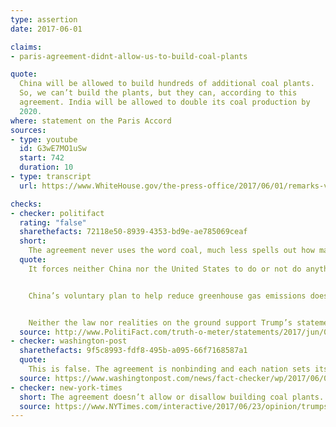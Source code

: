```yaml
---
type: assertion
date: 2017-06-01

claims:
- paris-agreement-didnt-allow-us-to-build-coal-plants

quote:
  China will be allowed to build hundreds of additional coal plants.
  So, we can’t build the plants, but they can, according to this
  agreement. India will be allowed to double its coal production by
  2020.
where: statement on the Paris Accord
sources:
- type: youtube
  id: G3wE7MO1uSw
  start: 742
  duration: 10
- type: transcript
  url: https://www.WhiteHouse.gov/the-press-office/2017/06/01/remarks-vice-president-introducing-president-trumps-statement-paris

checks:
- checker: politifact
  rating: "false"
  sharethefacts: 72118e50-8939-4353-bd9e-ae785069ceaf
  short:
    The agreement never uses the word coal, much less spells out how many coal-fired plants any country can build.
  quote:
    It forces neither China nor the United States to do or not do anything.


    China’s voluntary plan to help reduce greenhouse gas emissions does allow emissions to rise until 2030, but it also moves the country away from reliance on coal, and the tangible results have been the cancellation of over 100 new coal-fired plants.


    Neither the law nor realities on the ground support Trump’s statement.
  source: http://www.PolitiFact.com/truth-o-meter/statements/2017/jun/05/donald-trump/donald-trump-wrong-paris-accord-china-and-coal-pla/
- checker: washington-post
  sharethefacts: 9f5c8993-fdf8-495b-a095-66f7168587a1
  quote:
    This is false. The agreement is nonbinding and each nation sets its own targets. There is nothing in the agreement that stops the United States from building coal plants or gives the permission to China or India to build coal plants. In fact, market forces, primarily reduced costs for natural gas, have forced the closure of coal plants. China announced this year that it would cancel plans to build more than 100 coal-fired plants.
  source: https://www.washingtonpost.com/news/fact-checker/wp/2017/06/01/fact-checking-president-trumps-claims-on-the-paris-climate-change-deal/
- checker: new-york-times
  short: The agreement doesn’t allow or disallow building coal plants.
  source: https://www.NYTimes.com/interactive/2017/06/23/opinion/trumps-lies.html
---
```

